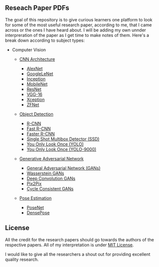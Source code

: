 ## Reseach Paper PDFs


The goal of this repository is to give curious learners one platform to look for some of the most useful research paper, according to me, that I came across or the ones I have heard about. I will be adding my own unnder interpreration of the paper as I get time to make notes of them. Here's a break down according to subject types: 


* Computer Vision
  * [CNN Architecture](https://github.com/nisargushah/research-paper/tree/main/CNN%20Architecture)
    * [AlexNet](https://github.com/nisargushah/research-paper/tree/main/CNN%20Architecture/AlexNet)
    * [GoogleLeNet](https://github.com/nisargushah/research-paper/tree/main/CNN%20Architecture/GoogleLeNet)
    * [Inception](https://github.com/nisargushah/research-paper/tree/main/CNN%20Architecture/Inception)
    * [MobileNet](https://github.com/nisargushah/research-paper/tree/main/CNN%20Architecture/MobileNet)
    * [ResNet](https://github.com/nisargushah/research-paper/tree/main/CNN%20Architecture/ResNet)
    * [VGG-16](https://github.com/nisargushah/research-paper/tree/main/CNN%20Architecture/VGG-16)
    * [Xception](https://github.com/nisargushah/research-paper/tree/main/CNN%20Architecture/Xception)
    * [ZFNet](https://github.com/nisargushah/research-paper/tree/main/CNN%20Architecture/ZFnet)
   
  * [Object Detection](https://github.com/nisargushah/research-paper/tree/main/Object%20Detection)
    * [R-CNN](https://github.com/nisargushah/research-paper/tree/main/Object%20Detection/R-CNN)
    * [Fast R-CNN](https://github.com/nisargushah/research-paper/tree/main/Object%20Detection/Fast-RCNN)
    * [Faster R-CNN](https://github.com/nisargushah/research-paper/tree/main/Object%20Detection/Faster%20R-CNN)
    * [Single Shot Multibox Detector (SSD)](https://github.com/nisargushah/research-paper/tree/main/Object%20Detection/SSD)
    * [You Only Look Once (YOLO) ](https://github.com/nisargushah/research-paper/tree/main/Object%20Detection/YOLO)
    * [You Only Look Once (YOLO-9000)](https://github.com/nisargushah/research-paper/tree/main/Object%20Detection/YOLO-9000)
  
  * [Generative Adversarial Network](https://github.com/nisargushah/research-paper/tree/main/Generative%20Adversarial%20Network(GANs))
    * [General Adversarial Network (GANs) ](https://github.com/nisargushah/research-paper/tree/main/Generative%20Adversarial%20Network(GANs)/GANs)
    * [Wasserstein GANs](https://github.com/nisargushah/research-paper/tree/main/Generative%20Adversarial%20Network(GANs)/WGANs)
    * [Deep Convolution GANs](https://github.com/nisargushah/research-paper/blob/main/Generative%20Adversarial%20Network(GANs)/DCGANs)
    * [Pix2Pix](https://github.com/nisargushah/research-paper/tree/main/Generative%20Adversarial%20Network(GANs)/Pix2Pix)
    * [Cycle Consistent GANs](https://github.com/nisargushah/research-paper/tree/main/Generative%20Adversarial%20Network(GANs)/Cycle-Consistent%20GAN)
    
  * [Pose Estimation](https://github.com/nisargushah/research-paper/tree/main/Pose%20Estimation)
  
    * [PoseNet](https://github.com/nisargushah/research-paper/tree/main/Pose%20Estimation/PoseNet)
    * [DensePose](https://github.com/nisargushah/research-paper/tree/main/Pose%20Estimation/DensePose)
    
   
    





## License

All the credit for the research papers should go towards the authors of the respective papers. All of my interpretation is under [MIT License](https://opensource.org/licenses/MIT).

I would like to give all the researchers a shout out for providing excellent quality research.
